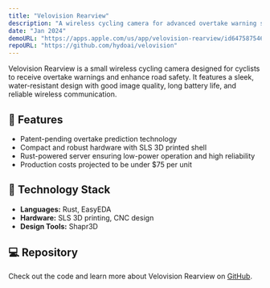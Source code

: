 ```yaml
---
title: "Velovision Rearview"
description: "A wireless cycling camera for advanced overtake warning systems."
date: "Jan 2024"
demoURL: "https://apps.apple.com/us/app/velovision-rearview/id6475875460"
repoURL: "https://github.com/hydoai/velovision"
---
```


Velovision Rearview is a small wireless cycling camera designed for cyclists to receive overtake warnings and enhance road safety. It features a sleek, water-resistant design with good image quality, long battery life, and reliable wireless communication.

## 🚀 Features

- Patent-pending overtake prediction technology
- Compact and robust hardware with SLS 3D printed shell
- Rust-powered server ensuring low-power operation and high reliability
- Production costs projected to be under $75 per unit

## 📄 Technology Stack

- **Languages:** Rust, EasyEDA
- **Hardware:** SLS 3D printing, CNC design
- **Design Tools:** Shapr3D

## 💻 Repository

Check out the code and learn more about Velovision Rearview on [GitHub](https://github.com/hydoai/velovision).